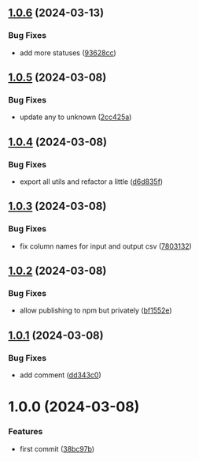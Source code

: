 ## [1.0.6](https://github.com/leap-ai/api-schemas/compare/v1.0.5...v1.0.6) (2024-03-13)


### Bug Fixes

* add more statuses ([93628cc](https://github.com/leap-ai/api-schemas/commit/93628cc2aeaf95fe2dd0bb5430e35b0ab094b1c9))

## [1.0.5](https://github.com/leap-ai/api-schemas/compare/v1.0.4...v1.0.5) (2024-03-08)


### Bug Fixes

* update any to unknown ([2cc425a](https://github.com/leap-ai/api-schemas/commit/2cc425a8e0ceaf0259d312444e9afe14eb5dd6e0))

## [1.0.4](https://github.com/leap-ai/api-schemas/compare/v1.0.3...v1.0.4) (2024-03-08)


### Bug Fixes

* export all utils and refactor a little ([d6d835f](https://github.com/leap-ai/api-schemas/commit/d6d835fa0f0ee30ad025d41a482abe9424f687c3))

## [1.0.3](https://github.com/leap-ai/api-schemas/compare/v1.0.2...v1.0.3) (2024-03-08)


### Bug Fixes

* fix column names for input and output csv ([7803132](https://github.com/leap-ai/api-schemas/commit/7803132197f7077feb851064d25a7eae67294a84))

## [1.0.2](https://github.com/leap-ai/api-schemas/compare/v1.0.1...v1.0.2) (2024-03-08)


### Bug Fixes

* allow publishing to npm but privately ([bf1552e](https://github.com/leap-ai/api-schemas/commit/bf1552ed4f55b4d2c4464d6e19809fbf980c3436))

## [1.0.1](https://github.com/leap-ai/api-schemas/compare/v1.0.0...v1.0.1) (2024-03-08)


### Bug Fixes

* add comment ([dd343c0](https://github.com/leap-ai/api-schemas/commit/dd343c0c1add60c9b66d048aa1e0d8fed85ee7fa))

# 1.0.0 (2024-03-08)


### Features

* first commit ([38bc97b](https://github.com/leap-ai/api-schemas/commit/38bc97b4ce0e9d5d3f89966b9142bb0592ddd833))
